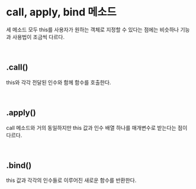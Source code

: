 # call, apply, bind 메소드

세 메소드 모두 this를 사용자가 원하는 객체로 지정할 수 있다는 점에는 비슷하나 기능과 사용법이 조금씩 다르다.

<br>

## .call()

this와 각각 전달된 인수와 함께 함수를 호출한다.

<br>

## .apply()

call 메소드와 거의 동일하지만 this 값과 인수 배열 하나를 매개변수로 받는다는 점이 다르다.

<br>

## .bind()

this 값과 각각의 인수들로 이루어진 새로운 함수를 반환한다.

